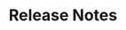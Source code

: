 ---
title: "Release Notes"
metaTitle: "Latest release version related information for Spectro Cloud"
metaDescription: "Updates, bug fixes, new features, etc."
icon: ""
hideToC: true
fullWidth: false
---